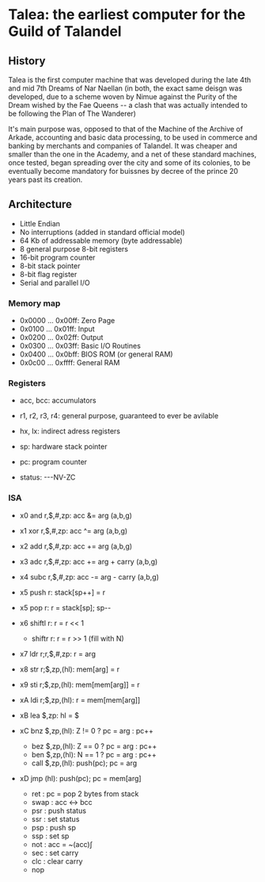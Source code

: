 # Talea: the earliest computer for the Guild of Talandel

## History

Talea is the first computer machine that was developed during the late 4th and mid 7th Dreams of Nar Naellan (in both, the exact same deisgn was developed, due to a scheme woven by Nimue against the Purity of the Dream wished by the Fae Queens -- a clash that was actually intended to be following the Plan of The Wanderer)

It's main purpose was, opposed to that of the Machine of the Archive of Arkade, accounting and basic data processing, to be used in commerce and banking by merchants and companies of Talandel. It was cheaper and smaller than the one in the Academy, and a net of these standard machines, once tested, began spreading over the city and some of its colonies, to be eventually become mandatory for buissnes by decree of the prince 20 years past its creation.

## Architecture

+ Little Endian
+ No interruptions (added in standard official model)
+ 64 Kb of addressable memory (byte addressable)
+ 8 general purpose 8-bit registers
+ 16-bit program counter
+ 8-bit stack pointer
+ 8-bit flag register
+ Serial and parallel I/O

### Memory map

+ 0x0000 ... 0x00ff: Zero Page
+ 0x0100 ... 0x01ff: Input
+ 0x0200 ... 0x02ff: Output
+ 0x0300 ... 0x03ff: Basic I/O Routines
+ 0x0400 ... 0x0bff: BIOS ROM (or general RAM)
+ 0x0c00 ... 0xffff: General RAM

### Registers

+ acc, bcc: accumulators
+ r1, r2, r3, r4: general purpose, guaranteed to ever be avilable
+ hx, lx: indirect adress registers

+ sp: hardware stack pointer
+ pc: program counter

+ status: ---NV-ZC 

### ISA

+ x0 and    r,$,#,zp: acc &= arg (a,b,g)
+ x1 xor    r,$,#,zp: acc ^= arg (a,b,g)
+ x2 add    r,$,#,zp: acc += arg (a,b,g)
+ x3 adc    r,$,#,zp: acc += arg + carry (a,b,g)
+ x4 subc   r,$,#,zp: acc -= arg - carry (a,b,g)

+ x5 push   r: stack[sp++] = r
+ x5 pop    r: r = stack[sp]; sp--
+ x6 shiftl r: r = r << 1
   - shiftr r: r = r >> 1 (fill with N)

+ x7 ldr    r;r,$,#,zp: r = arg

+ x8 str    r;$,zp,(hl): mem[arg] = r
+ x9 sti    r;$,zp,(hl): mem[mem[arg]] = r

+ xA ldi    r;$,zp,(hl): r = mem[mem[arg]]
+ xB lea    $,zp: hl = $ 

+ xC bnz    $,zp,(hl): Z != 0 ? pc = arg : pc++
   - bez    $,zp,(hl): Z == 0 ? pc = arg : pc++
   - ben    $,zp,(hl): N == 1 ? pc = arg : pc++
   - call   $,zp,(hl): push(pc); pc = arg

+ xD jmp    (hl): push(pc); pc = mem[arg]
   - ret    : pc = pop 2 bytes from stack
   - swap   : acc <-> bcc
   - psr    : push status
   - ssr    : set status
   - psp    : push sp    
   - ssp    : set sp
   - not    : acc = ~(acc)∫
   - sec    : set carry
   - clc    : clear carry
   - nop